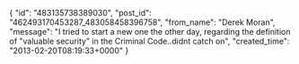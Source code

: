  {
   "id": "483135738389030",
   "post_id": "462493170453287_483058458396758",
   "from_name": "Derek Moran",
   "message": "I tried to start a new one the other day, regarding the definition of \"valuable security\" in the Criminal Code..didnt catch on",
   "created_time": "2013-02-20T08:19:33+0000"
 }
